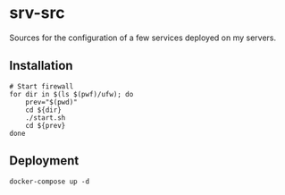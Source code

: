 # srv-src

Sources for the configuration of a few services deployed on my servers.

## Installation

```shell
# Start firewall
for dir in $(ls $(pwf)/ufw); do
    prev="$(pwd)"
    cd ${dir}
    ./start.sh
    cd ${prev}
done

```

## Deployment

```shell
docker-compose up -d
```
